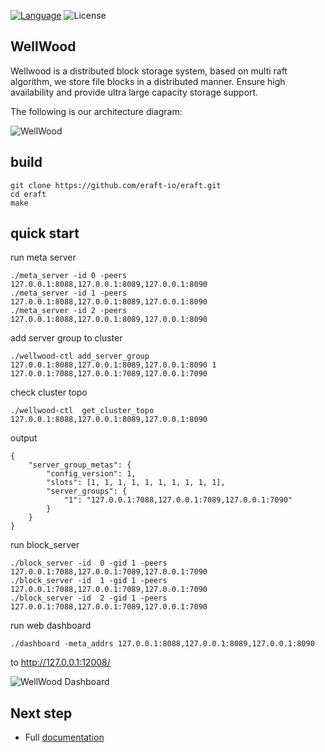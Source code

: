 [![Language](https://img.shields.io/badge/Language-Go-blue.svg)](https://golang.org/)
![License](https://img.shields.io/badge/license-Apache-blue.svg)

## WellWood

Wellwood is a distributed block storage system, based on multi raft algorithm, we store file blocks in a distributed manner. Ensure high availability and provide ultra large capacity storage support.

The following is our architecture diagram:

![WellWood](https://cdn.nlark.com/yuque/0/2022/png/29306112/1656687604705-cefdbe9e-3242-4173-871f-fdb11fcacd83.png)

## build 
```
git clone https://github.com/eraft-io/eraft.git
cd eraft
make
```

## quick start

run meta server
```
./meta_server -id 0 -peers 127.0.0.1:8088,127.0.0.1:8089,127.0.0.1:8090
./meta_server -id 1 -peers 127.0.0.1:8088,127.0.0.1:8089,127.0.0.1:8090
./meta_server -id 2 -peers 127.0.0.1:8088,127.0.0.1:8089,127.0.0.1:8090
```

add server group to cluster

```
./wellwood-ctl add_server_group 127.0.0.1:8088,127.0.0.1:8089,127.0.0.1:8090 1 127.0.0.1:7088,127.0.0.1:7089,127.0.0.1:7090
```

check cluster topo
```
./wellwood-ctl  get_cluster_topo 127.0.0.1:8088,127.0.0.1:8089,127.0.0.1:8090
```

output
```
{
	"server_group_metas": {
		"config_version": 1,
		"slots": [1, 1, 1, 1, 1, 1, 1, 1, 1, 1],
		"server_groups": {
			"1": "127.0.0.1:7088,127.0.0.1:7089,127.0.0.1:7090"
		}
	}
}
```

run block_server
```
./block_server -id  0 -gid 1 -peers 127.0.0.1:7088,127.0.0.1:7089,127.0.0.1:7090
./block_server -id  1 -gid 1 -peers 127.0.0.1:7088,127.0.0.1:7089,127.0.0.1:7090
./block_server -id  2 -gid 1 -peers 127.0.0.1:7088,127.0.0.1:7089,127.0.0.1:7090
```

run web dashboard
```
./dashboard -meta_addrs 127.0.0.1:8088,127.0.0.1:8089,127.0.0.1:8090
```

to http://127.0.0.1:12008/ 

![WellWood Dashboard](https://cdn.nlark.com/yuque/0/2022/png/29306112/1660571703459-a2775f27-0436-4e3b-a2ee-f81e912a794c.png)

## Next step

- Full [documentation](https://eraft.cn/wellwood/)
